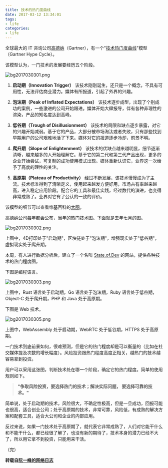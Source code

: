 ```yaml
---
title: 技术的热门度曲线
date: 2017-03-12 13:34:01
tags:
- life
categories:
- life
---
```

全球最大的 IT 咨询公司[高德纳](http://baike.baidu.com/item/Gartner)（Gartner），有一个"[技术热门度曲线](http://www.gartner.com/technology/research/methodologies/hype-cycle.jsp)"模型（Gartner Hype Cycle）。

该模型认为，一门技术的发展要经历五个阶段。

![bg2017030301.png](https://ooo.0o0.ooo/2017/03/12/58c4de8267e76.png)
<!--more-->

1. **启动期（Innovation Trigger）**
该技术刚刚诞生，还只是一个概念，不具有可用性，无法评估商业潜力。媒体有所报道，引起了外界的兴趣。

2. **泡沫期（Peak of Inflated Expectations）**
该技术逐步成型，出现了个别成功的案例，一些激进的公司开始跟进。媒体开始大肆报导，伴有各种非理性的渲染，产品的知名度达到高峰。

3. **低谷期（Trough of Disillusionment）**
该技术的局限和缺点逐步暴露，对它的兴趣开始减弱。基于它的产品，大部分被市场淘汰或者失败，只有那些找到早期用户的公司艰难地活了下来。媒体对它的报道逐步冷却，前景不明。

4. **爬升期（Slope of Enlightenment）**
该技术的优缺点越来越明显，细节逐渐清晰，越来越多的人开始理解它。基于它的第二代和第三代产品出现，更多的企业开始尝试，可复制的成功使用模式出现。媒体重新认识它，业界这一次给予了高度的理性的关注。

5. **高原期（Plateau of Productivity）**
经过不断发展，该技术慢慢成为了主流。技术标准得到了清晰定义，使用起来越发方便好用，市场占有率越来越高，进入稳定应用阶段。配合它的工具和最佳实践，经过数代的演进，也变得非常成熟了。业界对它有了公认的一致的评价。

该模型的细节可以查看维基百科的[大图](https://en.wikipedia.org/wiki/Hype_cycle#/media/File:Hype-Cycle-General.png)。

高德纳公司每年都会公布，当年的热门技术图。下面就是去年七月的图。

![bg2017030302.png](https://ooo.0o0.ooo/2017/03/12/58c4df3436d4e.png)

上图中，4D打印处于"启动期"，区块链处于"泡沫期"，增强现实处于"低谷期"，虚拟现实处于爬升期。

本周，有人进行数据分析后，建立了一个名叫 [State.of.Dev](https://stateofdev.com/) 的网站，提供各种技术的热门程度图。

下图是编程语言。

![bg2017030303.png](https://ooo.0o0.ooo/2017/03/12/58c4df61bd060.png)

上图中，Rust 语言处于启动期，Go 语言处于泡沫期，Ruby 语言处于低谷期，Object-C 处于爬升期，PHP 和 Java 处于高原期。

下图是 Web 技术。

![bg2017030305.png](https://ooo.0o0.ooo/2017/03/12/58c4df7a78ea1.png)

上图中，WebAssembly 处于启动期，WebRTC 处于低谷期，HTTPS 处于高原期。

一门技术到底前景如何，很难预测，但是它的热门程度却是可以衡量的（比如在社交媒体提及次数的增长幅度）。风险投资跟热门程度高度正相关，越热门的技术越容易拿到投资。

用户可以采用这张图，判断技术处在哪一个阶段，确定它的热门程度。简单的使用规则如下。

> **"争取风险投资，要选择热门的技术；解决实际问题， 要选择可靠的技术。"**

简单说，处于启动期的技术，风险很大，不确定性极高，但是一旦成功，回报可能也很高，适合创业公司；处于高原期的技术，非常可靠，风险低，有成熟的解决方案和配套工具，适合大公司和企业的内部应用。

反过来说，如果一门技术处于高原期了，就代表它非常成熟了，人们对它能干什么和不能干什么，都已经很了解了，也没有新的期待了，技术本身的潜力已经不大了，所以用它拿不到投资，只能用来干活。

（完）


**转载自[阮一峰的网络日志](http://www.ruanyifeng.com/blog/2017/03/gartner-hype-cycle.html)**